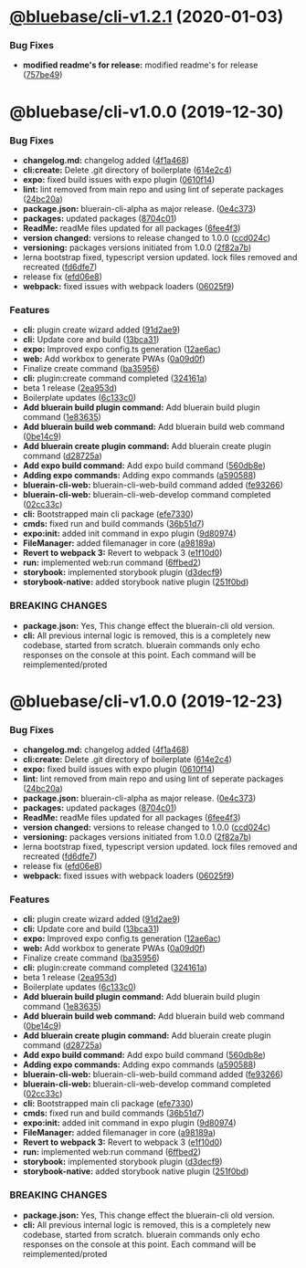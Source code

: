 # [@bluebase/cli-v1.2.1](https://github.com/BlueBaseJS/cli/compare/@bluebase/cli-v1.2.0...@bluebase/cli-v1.2.1) (2020-01-03)


### Bug Fixes

* **modified readme's for release:** modified readme's for release ([757be49](https://github.com/BlueBaseJS/cli/commit/757be49))

# @bluebase/cli-v1.0.0 (2019-12-30)


### Bug Fixes

* **changelog.md:** changelog added ([4f1a468](https://github.com/BlueBaseJS/cli/commit/4f1a468))
* **cli:create:** Delete .git directory of boilerplate ([614e2c4](https://github.com/BlueBaseJS/cli/commit/614e2c4))
* **expo:** fixed build issues with expo plugin ([0610f14](https://github.com/BlueBaseJS/cli/commit/0610f14))
* **lint:** lint removed from main repo and using lint of seperate packages ([24bc20a](https://github.com/BlueBaseJS/cli/commit/24bc20a))
* **package.json:** bluerain-cli-alpha as major release. ([0e4c373](https://github.com/BlueBaseJS/cli/commit/0e4c373))
* **packages:** updated packages ([8704c01](https://github.com/BlueBaseJS/cli/commit/8704c01))
* **ReadMe:** readMe files updated for all packages ([6fee4f3](https://github.com/BlueBaseJS/cli/commit/6fee4f3))
* **version changed:** versions to release changed to 1.0.0 ([ccd024c](https://github.com/BlueBaseJS/cli/commit/ccd024c))
* **versioning:** packages versions initiated from 1.0.0 ([2f82a7b](https://github.com/BlueBaseJS/cli/commit/2f82a7b))
* lerna bootstrap fixed, typescript version updated. lock files removed and recreated ([fd6dfe7](https://github.com/BlueBaseJS/cli/commit/fd6dfe7))
* release fix ([efd06e8](https://github.com/BlueBaseJS/cli/commit/efd06e8))
* **webpack:** fixed issues with webpack loaders ([06025f9](https://github.com/BlueBaseJS/cli/commit/06025f9))


### Features

* **cli:** plugin create wizard added ([91d2ae9](https://github.com/BlueBaseJS/cli/commit/91d2ae9))
* **cli:** Update core and build ([13bca31](https://github.com/BlueBaseJS/cli/commit/13bca31))
* **expo:** Improved expo config.ts generation ([12ae6ac](https://github.com/BlueBaseJS/cli/commit/12ae6ac))
* **web:** Add workbox to generate PWAs ([0a09d0f](https://github.com/BlueBaseJS/cli/commit/0a09d0f))
* Finalize create command ([ba35956](https://github.com/BlueBaseJS/cli/commit/ba35956))
* **cli:** plugin:create command completed ([324161a](https://github.com/BlueBaseJS/cli/commit/324161a))
* beta 1 release ([2ea953d](https://github.com/BlueBaseJS/cli/commit/2ea953d))
* Boilerplate updates ([6c133c0](https://github.com/BlueBaseJS/cli/commit/6c133c0))
* **Add bluerain build plugin command:** Add bluerain build plugin command ([1e83635](https://github.com/BlueBaseJS/cli/commit/1e83635))
* **Add bluerain build web command:** Add bluerain build web command ([0be14c9](https://github.com/BlueBaseJS/cli/commit/0be14c9))
* **Add bluerain create plugin command:** Add bluerain create plugin command ([d28725a](https://github.com/BlueBaseJS/cli/commit/d28725a))
* **Add expo build command:** Add expo build command ([560db8e](https://github.com/BlueBaseJS/cli/commit/560db8e))
* **Adding expo commands:** Adding expo commands ([a590588](https://github.com/BlueBaseJS/cli/commit/a590588))
* **bluerain-cli-web:** bluerain-cli-web-build command added ([fe93266](https://github.com/BlueBaseJS/cli/commit/fe93266))
* **bluerain-cli-web:** bluerain-cli-web-develop command completed ([02cc33c](https://github.com/BlueBaseJS/cli/commit/02cc33c))
* **cli:** Bootstrapped main cli package ([efe7330](https://github.com/BlueBaseJS/cli/commit/efe7330))
* **cmds:** fixed run and build commands ([36b51d7](https://github.com/BlueBaseJS/cli/commit/36b51d7))
* **expo:init:** added init command in expo plugin ([9d80974](https://github.com/BlueBaseJS/cli/commit/9d80974))
* **FileManager:** added filemanager in core ([a98189a](https://github.com/BlueBaseJS/cli/commit/a98189a))
* **Revert to webpack 3:** Revert to webpack 3 ([e1f10d0](https://github.com/BlueBaseJS/cli/commit/e1f10d0))
* **run:** implemented web:run command ([6ffbed2](https://github.com/BlueBaseJS/cli/commit/6ffbed2))
* **storybook:** implemented storybook plugin ([d3decf9](https://github.com/BlueBaseJS/cli/commit/d3decf9))
* **storybook-native:** added storybook native plugin ([251f0bd](https://github.com/BlueBaseJS/cli/commit/251f0bd))


### BREAKING CHANGES

* **package.json:** Yes, This change effect the bluerain-cli old version.
* **cli:** All previous internal logic is removed, this is a completely new codebase, started
from scratch. bluerain commands only echo responses on the console at this point. Each command will
be reimplemented/proted

# @bluebase/cli-v1.0.0 (2019-12-23)


### Bug Fixes

* **changelog.md:** changelog added ([4f1a468](https://github.com/BlueBaseJS/cli/commit/4f1a468))
* **cli:create:** Delete .git directory of boilerplate ([614e2c4](https://github.com/BlueBaseJS/cli/commit/614e2c4))
* **expo:** fixed build issues with expo plugin ([0610f14](https://github.com/BlueBaseJS/cli/commit/0610f14))
* **lint:** lint removed from main repo and using lint of seperate packages ([24bc20a](https://github.com/BlueBaseJS/cli/commit/24bc20a))
* **package.json:** bluerain-cli-alpha as major release. ([0e4c373](https://github.com/BlueBaseJS/cli/commit/0e4c373))
* **packages:** updated packages ([8704c01](https://github.com/BlueBaseJS/cli/commit/8704c01))
* **ReadMe:** readMe files updated for all packages ([6fee4f3](https://github.com/BlueBaseJS/cli/commit/6fee4f3))
* **version changed:** versions to release changed to 1.0.0 ([ccd024c](https://github.com/BlueBaseJS/cli/commit/ccd024c))
* **versioning:** packages versions initiated from 1.0.0 ([2f82a7b](https://github.com/BlueBaseJS/cli/commit/2f82a7b))
* lerna bootstrap fixed, typescript version updated. lock files removed and recreated ([fd6dfe7](https://github.com/BlueBaseJS/cli/commit/fd6dfe7))
* release fix ([efd06e8](https://github.com/BlueBaseJS/cli/commit/efd06e8))
* **webpack:** fixed issues with webpack loaders ([06025f9](https://github.com/BlueBaseJS/cli/commit/06025f9))


### Features

* **cli:** plugin create wizard added ([91d2ae9](https://github.com/BlueBaseJS/cli/commit/91d2ae9))
* **cli:** Update core and build ([13bca31](https://github.com/BlueBaseJS/cli/commit/13bca31))
* **expo:** Improved expo config.ts generation ([12ae6ac](https://github.com/BlueBaseJS/cli/commit/12ae6ac))
* **web:** Add workbox to generate PWAs ([0a09d0f](https://github.com/BlueBaseJS/cli/commit/0a09d0f))
* Finalize create command ([ba35956](https://github.com/BlueBaseJS/cli/commit/ba35956))
* **cli:** plugin:create command completed ([324161a](https://github.com/BlueBaseJS/cli/commit/324161a))
* beta 1 release ([2ea953d](https://github.com/BlueBaseJS/cli/commit/2ea953d))
* Boilerplate updates ([6c133c0](https://github.com/BlueBaseJS/cli/commit/6c133c0))
* **Add bluerain build plugin command:** Add bluerain build plugin command ([1e83635](https://github.com/BlueBaseJS/cli/commit/1e83635))
* **Add bluerain build web command:** Add bluerain build web command ([0be14c9](https://github.com/BlueBaseJS/cli/commit/0be14c9))
* **Add bluerain create plugin command:** Add bluerain create plugin command ([d28725a](https://github.com/BlueBaseJS/cli/commit/d28725a))
* **Add expo build command:** Add expo build command ([560db8e](https://github.com/BlueBaseJS/cli/commit/560db8e))
* **Adding expo commands:** Adding expo commands ([a590588](https://github.com/BlueBaseJS/cli/commit/a590588))
* **bluerain-cli-web:** bluerain-cli-web-build command added ([fe93266](https://github.com/BlueBaseJS/cli/commit/fe93266))
* **bluerain-cli-web:** bluerain-cli-web-develop command completed ([02cc33c](https://github.com/BlueBaseJS/cli/commit/02cc33c))
* **cli:** Bootstrapped main cli package ([efe7330](https://github.com/BlueBaseJS/cli/commit/efe7330))
* **cmds:** fixed run and build commands ([36b51d7](https://github.com/BlueBaseJS/cli/commit/36b51d7))
* **expo:init:** added init command in expo plugin ([9d80974](https://github.com/BlueBaseJS/cli/commit/9d80974))
* **FileManager:** added filemanager in core ([a98189a](https://github.com/BlueBaseJS/cli/commit/a98189a))
* **Revert to webpack 3:** Revert to webpack 3 ([e1f10d0](https://github.com/BlueBaseJS/cli/commit/e1f10d0))
* **run:** implemented web:run command ([6ffbed2](https://github.com/BlueBaseJS/cli/commit/6ffbed2))
* **storybook:** implemented storybook plugin ([d3decf9](https://github.com/BlueBaseJS/cli/commit/d3decf9))
* **storybook-native:** added storybook native plugin ([251f0bd](https://github.com/BlueBaseJS/cli/commit/251f0bd))


### BREAKING CHANGES

* **package.json:** Yes, This change effect the bluerain-cli old version.
* **cli:** All previous internal logic is removed, this is a completely new codebase, started
from scratch. bluerain commands only echo responses on the console at this point. Each command will
be reimplemented/proted
